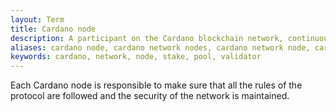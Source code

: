 ```yaml
---
layout: Term
title: Cardano node
description: A participant on the Cardano blockchain network, continuously making, sending, receiving, and validating blocks.
aliases: cardano node, cardano network nodes, cardano network node, cardano validator nodes, cardano mining nodes, cardano proof-of-stake nodes
keywords: cardano, network, node, stake, pool, validator
---
```


Each Cardano node is responsible to make sure that all the rules of the protocol are followed and the security of the network is maintained.